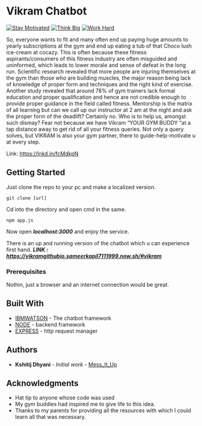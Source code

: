 # Vikram Chatbot

[![Stay Motivated](https://img.shields.io/badge/Stay-Motivated-teal.svg?style=for-the-badge)](https://vikramgithubio.sameerkapil7111999.now.sh/#vikram) 
[![Think Big](https://img.shields.io/badge/Think-Big-orange.svg?style=for-the-badge)](https://vikramgithubio.sameerkapil7111999.now.sh/#vikram)
[![Work Hard](https://img.shields.io/badge/Work-Hard-blue.svg?style=for-the-badge)](https://vikramgithubio.sameerkapil7111999.now.sh/#vikram)


So, everyone wants to fit and many often end up paying huge amounts to yearly subscriptions at the gym and end up eating a tub of that Choco lush ice-cream at cocazy. This is often because these fitness aspirants/consumers of this fitness industry are often misguided and uninformed, which leads to lower morale and sense of defeat in the long run.
Scientific research revealed that more people are injuring themselves at the gym than those who are building muscles, the major reason being lack of knowledge of proper form and techniques and the right kind of exercise.
Another study revealed that around 78% of gym trainers lack formal education and proper qualification and hence are not credible enough to provide proper guidance in the field called fitness.
Mentorship is the matrix of all learning but can we call up our instructor at 2 am at the night and ask the proper form of the deadlift? Certainly no.
Who is to help us, amongst such dismay? Fear not because we have Vikram “YOUR GYM BUDDY “at a tap distance away to get rid of all your fitness queries.
Not only a query solves, but VIKRAM is also your gym partner, there to guide-help-motivate u at every step.

Link: https://lnkd.in/fcMdkpN

## Getting Started

Just clone the repo to your pc and make a localized version.

```
git clone [url]
```

Cd into the directory and open cmd in the same. 

```
npm app.js
```

Now open ***localhost:3000*** and enjoy the service.

There is an up and running version of the chatbot which u can experience first hand. 
***LINK : https://vikramgithubio.sameerkapil7111999.now.sh/#vikram***


### Prerequisites

Nothin, just a browser and an internet connection would be great. 


## Built With

* [IBMWATSON](https://www.ibm.com/watson) - The chatbot framework
* [NODE](https://nodejs.org/en/) - backend framework
* [EXPRESS](https://expressjs.com) - http request manager


## Authors

* **Kshitij Dhyani** - *Initial work* - [Mess_It_Up](https://github.com/wimpywarlord/Mess_It_Up)


## Acknowledgments

* Hat tip to anyone whose code was used
* My gym buddies had inspired me to give life to this idea.
* Thanks to my parents for providing all the resources with which I could learn all that was necessary. 

